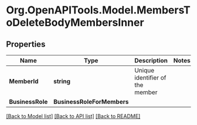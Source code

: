 # Org.OpenAPITools.Model.MembersToDeleteBodyMembersInner

## Properties

Name | Type | Description | Notes
------------ | ------------- | ------------- | -------------
**MemberId** | **string** | Unique identifier of the member | 
**BusinessRole** | **BusinessRoleForMembers** |  | 

[[Back to Model list]](../README.md#documentation-for-models) [[Back to API list]](../README.md#documentation-for-api-endpoints) [[Back to README]](../README.md)

